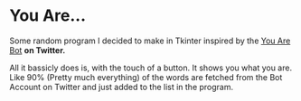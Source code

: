 # You Are...
Some random program I decided to make in Tkinter inspired by the [You Are Bot](https://twitter.com/YouAre_Bot) **on Twitter.**

All it bassicly does is, with the touch of a button. It shows you what you are. Like 90% (Pretty much everything) of the words are fetched from the Bot Account on Twitter and just added to the list in the program.
